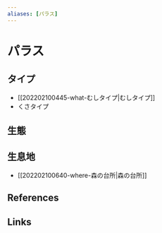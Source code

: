 ```yaml
---
aliases: [パラス]
---
```

# パラス

## タイプ

- [[202202100445-what-むしタイプ|むしタイプ]]
- くさタイプ

## 生態



## 生息地

- [[202202100640-where-森の台所|森の台所]]

## References



## Links


